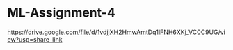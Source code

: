 # ML-Assignment-4
https://drive.google.com/file/d/1vdjjXH2HmwAmtDq1lFNH6XKj_VC0C9UG/view?usp=share_link
